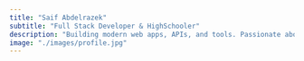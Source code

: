 ```yaml
---
title: "Saif Abdelrazek"
subtitle: "Full Stack Developer & HighSchooler"
description: "Building modern web apps, APIs, and tools. Passionate about open source, and sharing knowledge."
image: "./images/profile.jpg"
---
```

